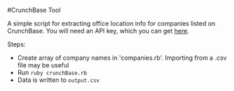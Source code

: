 #CrunchBase Tool

A simple script for extracting office location info for companies listed on CrunchBase.  You will need an API key, which you can get 
<a href='https://developer.crunchbase.com/'>here</a>.

Steps:
- Create array of company names in 'companies.rb'.  Importing from a .csv file may be useful
- Run `ruby crunchBase.rb`
- Data is written to `output.csv`

